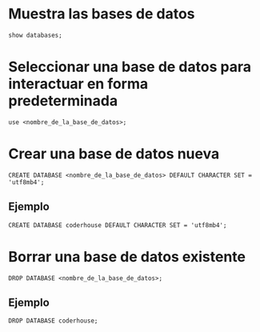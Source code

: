 # Muestra las bases de datos
    show databases;

# Seleccionar una base de datos para interactuar en forma predeterminada
    use <nombre_de_la_base_de_datos>;

# Crear una base de datos nueva
    CREATE DATABASE <nombre_de_la_base_de_datos> DEFAULT CHARACTER SET = 'utf8mb4';

## Ejemplo
    CREATE DATABASE coderhouse DEFAULT CHARACTER SET = 'utf8mb4';

# Borrar una base de datos existente
    DROP DATABASE <nombre_de_la_base_de_datos>;

## Ejemplo
    DROP DATABASE coderhouse;
